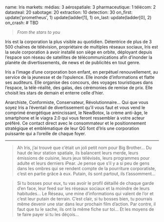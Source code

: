 name: Iris
markets:
    médias: 3
    aérospatiale: 3
    pharmaceutique: 1
    télécom: 2
datasteal: 20
sabotage: 20
extraction: 10
detection: 30
on_first:
    update('prometheus', 1)
    update(ladder[1], 1)
on_last:
    update(ladder[0], 2)
on_crash:
    # TBD

> *From the stars to you*

Iris est la corporation la plus visible au quotidien. Détentrice de plus de 3 500 chaînes de télévision, propriétaire de multiples réseaux sociaux, Iris est la seule corporation à avoir installé son siège en orbite, déployant depuis l’espace son réseau de satellites de télécommunications afin d’inonder la planète de divertissements, de news et de publicités en tout genre. 

Iris a l’image d’une corporation bon enfant, en perpétuel renouvellement, au service de la jeunesse et de l’opulence. Elle inonde d’informations et flatte ses auditeurs. Elle organise des concours, des voyages touristiques dans l’espace, la télé-réalité, des galas, des cérémonies de remise de prix. Elle choisit les stars de demain et enterre celle d’hier. 


Anarchiste, Conformiste, Conservateur, Révolutionnaire… Qui que vous soyez Iris a l’éventail de divertissement qu’il vous faut et vous vend le comprimé énergétique amincissant, le NewBotox, la crème anti-âge, le smartphone et le viagra 2.0 qui vous feront ressembler à votre acteur préféré. Ce contact direct avec le consommateur et le positionnement stratégique et emblématique de leur QG font d’Iris une corporation puissante qui a l’oreille de chaque foyer.

---


>Ah Iris, j’ai trouvé que c’était un joli petit nom pour Big Brother…  Du haut de leur station spatiale, ils balancent leurs merde, leurs émissions de cuisine, leurs jeux télévisés, leurs programmes pour adulte et leurs derniers iPear. Je pense que s’il y a si peu de gens dans les ombres qui se rendent compte de la pourriture corporatiste, c’est en partie grâce à eux. Putain, ils sont partout, ils t’assomment… 

>Si tu bosses pour eux, tu vas avoir le profil détaillé de chaque garde d’en face, leur feed sur les réseaux sociaux et la moindre de leurs habitudes… Le Réseau, une mine d’informations qui valent de l’or et c’est leur putain de terrain. C’est clair, si tu bosses bien, tu pourrais même devenir une star dans leur prochain film d’action. Par contre, il faut que tu le sache, ils ont la même fiche sur toi… Et les moyens de te faire payer si tu les déçois...
